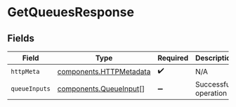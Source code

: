 # GetQueuesResponse


## Fields

| Field                                                              | Type                                                               | Required                                                           | Description                                                        |
| ------------------------------------------------------------------ | ------------------------------------------------------------------ | ------------------------------------------------------------------ | ------------------------------------------------------------------ |
| `httpMeta`                                                         | [components.HTTPMetadata](../../models/components/httpmetadata.md) | :heavy_check_mark:                                                 | N/A                                                                |
| `queueInputs`                                                      | [components.QueueInput](../../models/components/queueinput.md)[]   | :heavy_minus_sign:                                                 | Successful operation                                               |
